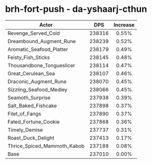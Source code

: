 # brh-fort-push - da-yshaarj-cthun
| Actor | DPS | Increase |
|---|:---:|:---:|
|Revenge_Served_Cold|238316|0.55%|
|Dreambound_Augment_Rune|238239|0.52%|
|Aromatic_Seafood_Platter|238179|0.49%|
|Feisty_Fish_Sticks|238145|0.48%|
|Thousandbone_Tongueslicer|238114|0.47%|
|Great_Cerulean_Sea|238107|0.46%|
|Draconic_Augment_Rune|238070|0.45%|
|Sizzling_Seafood_Medley|238066|0.45%|
|Seamoth_Surprise|237938|0.39%|
|Salt_Baked_Fishcake|237898|0.37%|
|Filet_of_Fangs|237890|0.37%|
|Fated_Fortune_Cookie|237868|0.36%|
|Timely_Demise|237737|0.31%|
|Roast_Duck_Delight|237413|0.17%|
|Thrice_Spiced_Mammoth_Kabob|237188|0.08%|
|Base|237010|0.00%|
